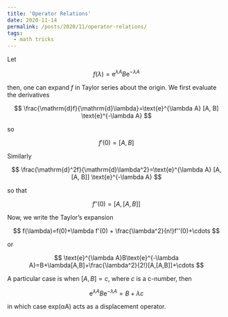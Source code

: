 ```yaml
---
title: 'Operator Relations'
date: 2020-11-14
permalink: /posts/2020/11/operator-relations/
tags:
  - math tricks
---
```



Let 

$$
f(\lambda)=\text{e}^{\lambda A}B\text{e}^{-\lambda A}
$$

then, one can expand $f$ in Taylor series about the origin. We first evaluate the derivatives

$$
\frac{\mathrm{d}f}{\mathrm{d}\lambda}=\text{e}^{\lambda A} [A, B] \text{e}^{-\lambda A}
$$

so

$$
f'(0)=[A,B]
$$

Similarly

$$
\frac{\mathrm{d}^2f}{\mathrm{d}\lambda^2}=\text{e}^{\lambda A} [A, [A, B]] \text{e}^{-\lambda A}
$$

so that

$$
f''(0)=[A,[A,B]]
$$

Now, we write the Taylor’s expansion

$$
f(\lambda)=f(0)+\lambda f'(0) + \frac{\lambda^2}{n!}f''(0)+\cdots
$$

or

$$
\text{e}^{\lambda A}B\text{e}^{-\lambda A}=B+\lambda[A,B]+\frac{\lambda^2}{2!}[A,[A,B]]+\cdots
$$

A particular case is when $[A, B] = c$, where $c$ is a c-number, then

$$
\text{e}^{\lambda A}B\text{e}^{-\lambda A}=B+\lambda c
$$

in which case exp(αA) acts as a displacement operator.
